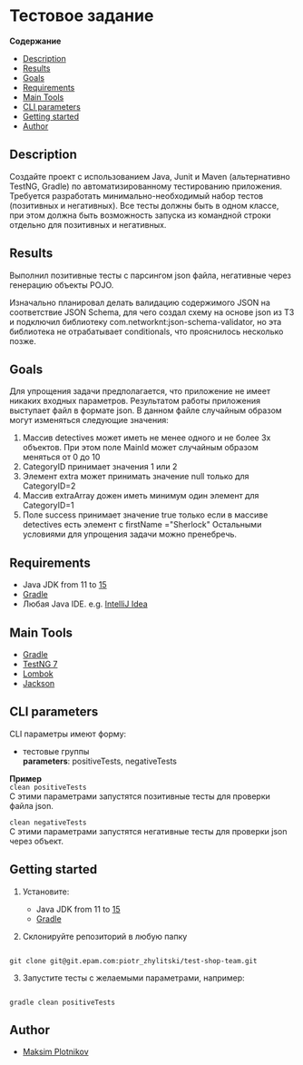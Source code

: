 # Тестовое задание
**Содержание**
- [Description](/#description)
- [Results](/#results)
- [Goals](/#goals)
- [Requirements](/#requirements)
- [Main Tools](/#main-tools)
- [CLI parameters](/#cli)
- [Getting started](/#getting-started)
- [Author](/#author)

## Description 
Создайте проект с использованием Java, Junit и Maven (альтернативно TestNG, Gradle) по автоматизированному тестированию приложения. Требуется разработать минимально-необходимый набор тестов (позитивных и негативных). Все тесты должны быть в одном классе, при этом должна быть возможность запуска из командной строки отдельно для позитивных и негативных.

## Results
Выполнил позитивные тесты с парсингом json файла, негативные через генерацию объекты POJO.

Изначально планировал делать валидацию содержимого JSON на соответствие JSON Schema, для чего создал схему на основе json из ТЗ и подключил библиотеку com.networknt:json-schema-validator, но эта библиотека не отрабатывает conditionals, что прояснилось несколько позже. 

## Goals
Для упрощения задачи предполагается, что приложение не имеет никаких входных параметров. Результатом работы приложения выступает файл в формате json.
В данном файле случайным образом могут изменяться следующие значения:
1.	Массив detectives может иметь не менее одного и не более 3х объектов. При этом поле MainId может случайным образом меняться от 0 до 10
2.	CategoryID принимает значения 1 или 2
3.	Элемент extra может принимать значение null только для CategoryID=2
4.	Массив extraArray дожен иметь минимум один элемент для CategoryID=1
5.	Поле success принимает значение true только если в массиве detectives есть элемент с firstName ="Sherlock"
Остальными условиями для упрощения задачи можно пренебречь.

## Requirements
- Java JDK from 11 to [15](https://www.oracle.com/java/technologies/downloads/archive/)
- [Gradle](https://gradle.org/releases/)
- Любая Java IDE. e.g. [IntelliJ Idea](https://www.jetbrains.com/idea/download/#section=windows)

## Main Tools
- [Gradle](https://docs.gradle.org/current/userguide/userguide.html)
- [TestNG 7](https://testng.org/doc/documentation-main.html)
- [Lombok](https://projectlombok.org/features/)
- [Jackson](https://github.com/FasterXML/jackson)

## CLI parameters
CLI параметры имеют форму:
- тестовые группы </br>
    **parameters**: positiveTests, negativeTests

**Пример**  
`clean positiveTests`  
С этими параметрами запустятся позитивные тесты для проверки файла json.

`clean negativeTests`  
С этими параметрами запустятся негативные тесты для проверки json через объект.

## Getting started
1. Установите:
    * Java JDK from 11 to [15](https://www.oracle.com/java/technologies/downloads/archive/)
    * [Gradle](https://gradle.org/releases/)

2. Склонируйте репозиторий в любую папку

````batch  

git clone git@git.epam.com:piotr_zhylitski/test-shop-team.git

````

3. Запустите тесты с желаемыми параметрами, например:  

````batch

gradle clean positiveTests

````

## Author
-  [Maksim Plotnikov](https://git.epam.com/maksim_plotnikov) 
